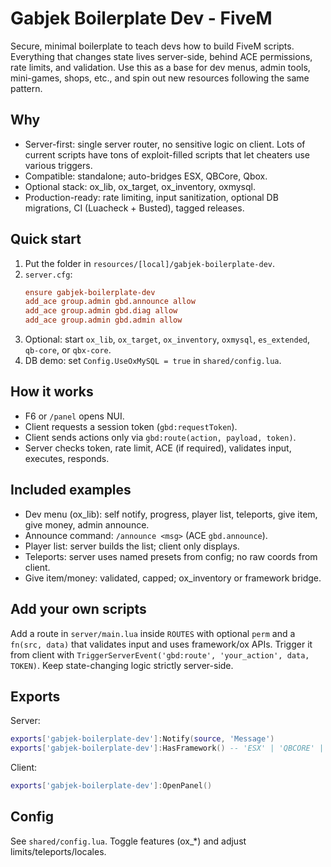 # Gabjek Boilerplate Dev - FiveM

Secure, minimal boilerplate to teach devs how to build FiveM scripts. Everything that changes state lives server-side, behind ACE permissions, rate limits, and validation. Use this as a base for dev menus, admin tools, mini-games, shops, etc., and spin out new resources following the same pattern.

## Why
- Server-first: single server router, no sensitive logic on client. Lots of current scripts have tons of exploit-filled scripts that let cheaters use various triggers. 
- Compatible: standalone; auto-bridges ESX, QBCore, Qbox.
- Optional stack: ox_lib, ox_target, ox_inventory, oxmysql.
- Production-ready: rate limiting, input sanitization, optional DB migrations, CI (Luacheck + Busted), tagged releases.

## Quick start
1. Put the folder in `resources/[local]/gabjek-boilerplate-dev`.
2. `server.cfg`:
   ```cfg
   ensure gabjek-boilerplate-dev
   add_ace group.admin gbd.announce allow
   add_ace group.admin gbd.diag allow
   add_ace group.admin gbd.admin allow
   ```
3. Optional: start `ox_lib`, `ox_target`, `ox_inventory`, `oxmysql`, `es_extended`, `qb-core`, or `qbx-core`.
4. DB demo: set `Config.UseOxMySQL = true` in `shared/config.lua`.

## How it works
- F6 or `/panel` opens NUI.
- Client requests a session token (`gbd:requestToken`).
- Client sends actions only via `gbd:route(action, payload, token)`.
- Server checks token, rate limit, ACE (if required), validates input, executes, responds.

## Included examples
- Dev menu (ox_lib): self notify, progress, player list, teleports, give item, give money, admin announce.
- Announce command: `/announce <msg>` (ACE `gbd.announce`).
- Player list: server builds the list; client only displays.
- Teleports: server uses named presets from config; no raw coords from client.
- Give item/money: validated, capped; ox_inventory or framework bridge.

## Add your own scripts
Add a route in `server/main.lua` inside `ROUTES` with optional `perm` and a `fn(src, data)` that validates input and uses framework/ox APIs. Trigger it from client with `TriggerServerEvent('gbd:route', 'your_action', data, TOKEN)`. Keep state-changing logic strictly server-side.

## Exports
Server:
```lua
exports['gabjek-boilerplate-dev']:Notify(source, 'Message')
exports['gabjek-boilerplate-dev']:HasFramework() -- 'ESX' | 'QBCORE' | 'QBOX' | 'STANDALONE'
```
Client:
```lua
exports['gabjek-boilerplate-dev']:OpenPanel()
```

## Config
See `shared/config.lua`. Toggle features (ox_*) and adjust limits/teleports/locales.
